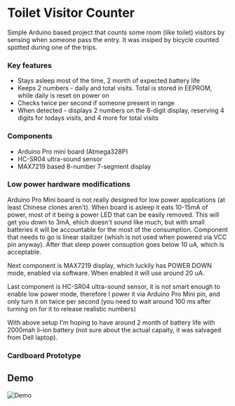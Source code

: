 # Toilet Visitor Counter

Simple Arduino based project that counts some room (like toilet) visitors by sensing when someone pass the entry. It was insiped by bicycle counted spotted during one of the trips.

### Key features

- Stays asleep most of the time, 2 month of expected battery life
- Keeps 2 numbers - daily and total visits. Total is stored in EEPROM, while daily is reset on power on
- Checks twice per second if someone present in range
- When detected - displays 2 numbers on the 8-digit display, reserving 4 digits for todays visits, and 4 more for total visits

### Components

- Arduino Pro mini board (Atmega328P)
- HC-SR04 ultra-sound sensor
- MAX7219 based 8-number 7-segment display

### Low power hardware modifications

Arduino Pro Mini board is not really designed for low power applications (at least Chinese clones aren't). When board is asleep it eats 10-15mA of power, most of it being a power LED that can be easily removed. This will get you down to 3mA, ehich doesn't sound like much, but with small batteries it will be accountable for the most of the consumption. Component that needs to go is linear stailizer (whish is not used when powered via VCC pin anyway). After that sleep power consuption goes below 10 uA, which is acceptable.

Next component is MAX7219 display, which luckily has POWER DOWN mode, enabled via software. When enabled it will use around 20 uA.

Last component is HC-SR04 ultra-sound sensor, it is not smart enough to enable low power mode, therefore I power it via Arduino Pro Mini pin, and only turn it on twice per second (you need to wait around 100 ms after turning on for it to release realistic numbers)

With above setup I'm hoping to have around 2 month of battery life with 2000mah li-ion battery (not sure about the actual capaity, it was salvaged from Dell laptop).

### Cardboard Prototype

## Demo 

![Demo](/doc/VID_20220511_204608.gif)